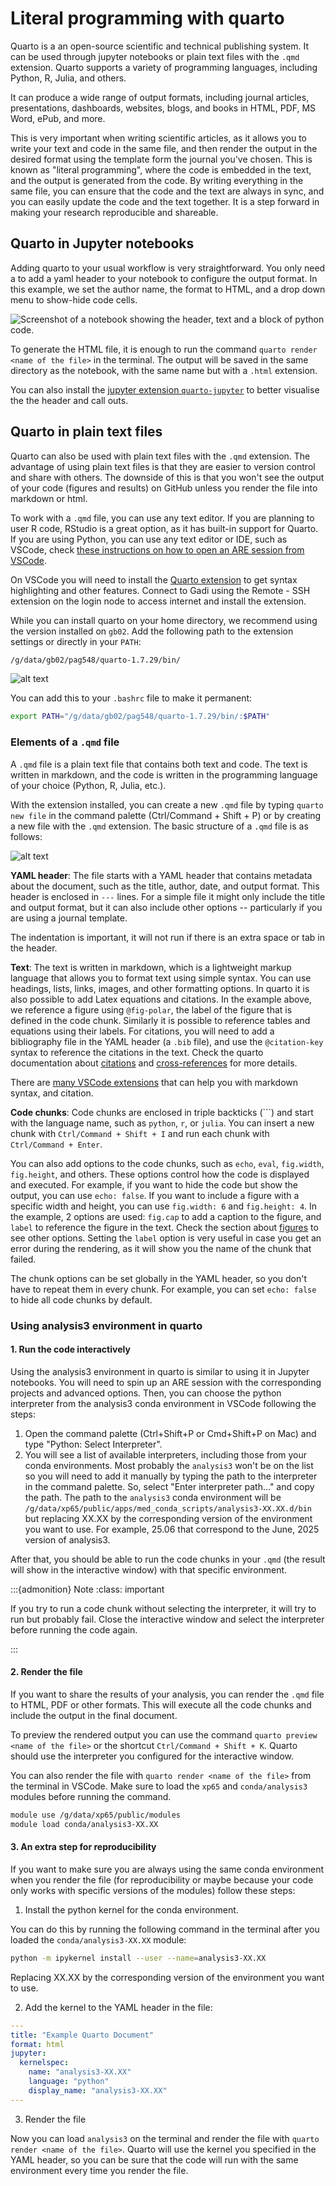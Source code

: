# Literal programming with quarto  

Quarto is a an open-source scientific and technical publishing system. It can be used through jupyter notebooks or plain text files with the `.qmd` extension. Quarto supports a variety of programming languages, including Python, R, Julia, and others.

It can produce a wide range of output formats, including journal articles, presentations, dashboards, websites, blogs, and books in HTML, PDF, MS Word, ePub, and more. 

This is very important when writing scientific articles, as it allows you to write your text and code in the same file, and then render the output in the desired format using the template form the journal you've chosen. This is known as "literal programming", where the code is embedded in the text, and the output is generated from the code. By writing everything in the same file, you can ensure that the code and the text are always in sync, and you can easily update the code and the text together. It is a step forward in making your research reproducible and shareable.

## Quarto in Jupyter notebooks

Adding quarto to your usual workflow is very straightforward. You only need a to add a yaml header to your notebook to configure the output format. In this example, we set the author name, the format to HTML, and a drop down menu to show-hide code cells. 

![Screenshot of a notebook showing the header, text and a block of python code.](images/jupyter-quarto.png)

To generate the HTML file, it is enough to run the command `quarto render <name of the file>` in the terminal. The output will be saved in the same directory as the notebook, with the same name but with a `.html` extension.

You can also install the [jupyter extension `quarto-jupyter`](https://quarto.org/docs/tools/jupyter-lab-extension.html) to better visualise the the header and call outs. 

## Quarto in plain text files

Quarto can also be used with plain text files with the `.qmd` extension. The advantage of using plain text files is that they are easier to version control and share with others. The downside of this is that you won't see the output of your code (figures and results) on GitHub unless you render the file into markdown or html.

To work with a `.qmd` file, you can use any text editor. If you are planning to user R code, RStudio is a great option, as it has built-in support for Quarto. If you are using Python, you can use any text editor or IDE, such as VSCode, check [these instructions on how to open an ARE session from VSCode](/gadi/vscode.md).

On VSCode you will need to install the [Quarto extension](https://marketplace.visualstudio.com/items?itemName=quarto.quarto-vscode) to get syntax highlighting and other features. Connect to Gadi using the Remote - SSH extension on the login node to access internet and install the extension. 

While you can install quarto on your home directory, we recommend using the version installed on `gb02`. Add the following path to the extension settings or directly in your `PATH`:

```bash
/g/data/gb02/pag548/quarto-1.7.29/bin/
```

![alt text](images/quarto-path.png)

You can add this to your `.bashrc` file to make it permanent:

```bash
export PATH="/g/data/gb02/pag548/quarto-1.7.29/bin/:$PATH"
```

### Elements of a `.qmd` file

A `.qmd` file is a plain text file that contains both text and code. The text is written in markdown, and the code is written in the programming language of your choice (Python, R, Julia, etc.).

With the extension installed, you can create a new `.qmd` file by typing `quarto new file`  in the command palette (Ctrl/Command + Shift + P) or by creating a new file with the `.qmd` extension. 
The basic structure of a `.qmd` file is as follows:

![alt text](images/quarto-file.png)

**YAML header**: The file starts with a YAML header that contains metadata about the document, such as the title, author, date, and output format. This header is enclosed in `---` lines. For a simple file it might only include the title and output format, but it can also include other options -- particularly if you are using a journal template.

The indentation is important, it will not run if there is an extra space or tab in the header. 

**Text**: The text is written in markdown, which is a lightweight markup language that allows you to format text using simple syntax. You can use headings, lists, links, images, and other formatting options. In quarto it is also possible to add Latex equations and citations. In the example above, we reference a figure using `@fig-polar`, the label of the figure that is defined in the code chunk. Similarly it is possible to reference tables and equations using their labels. For citations, you will need to add a bibliography file in the YAML header (a `.bib` file), and use the `@citation-key` syntax to reference the citations in the text. Check the quarto documentation about [citations](https://quarto.org/docs/get-started/authoring/vscode.html#citations) and [cross-references](https://quarto.org/docs/get-started/authoring/vscode.html#cross-references) for more details.

There are [many VSCode extensions](https://marketplace.visualstudio.com/search?term=markdown&target=VSCode&category=All%20categories&sortBy=Relevance) that can help you with markdown syntax, and citation. 

**Code chunks**: Code chunks are enclosed in triple backticks (```) and start with the language name, such as `python`, `r`, or `julia`. You can insert a new chunk with `Ctrl/Command + Shift + I` and run each chunk with `Ctrl/Command + Enter`. 

You can also add options to the code chunks, such as `echo`, `eval`, `fig.width`, `fig.height`, and others. These options control how the code is displayed and executed. For example, if you want to hide the code but show the output, you can use `echo: false`. If you want to include a figure with a specific width and height, you can use `fig.width: 6` and `fig.height: 4`. In the example, 2 options are used: `fig.cap` to add a caption to the figure, and `label` to reference the figure in the text. Check the section about [figures](https://quarto.org/docs/get-started/computations/vscode.html#figures) to see other options. Setting the `label` option is very useful in case you get an error during the rendering, as it will show you the name of the chunk that failed.

The chunk options can be set globally in the YAML header, so you don't have to repeat them in every chunk. For example, you can set `echo: false` to hide all code chunks by default.

### Using analysis3 environment in quarto

#### 1. Run the code interactively

Using the analysis3 environment in quarto is similar to using it in Jupyter notebooks. You will need to spin up an ARE session with the corresponding projects and advanced options. Then, you can choose the python interpreter from the analysis3 conda environment in VSCode following the steps:

1. Open the command palette (Ctrl+Shift+P or Cmd+Shift+P on Mac) and type "Python: Select Interpreter".
2. You will see a list of available interpreters, including those from your conda environments. Most probably the `analysis3` won't be on the list so you will need to add it manually by typing the path to the interpreter in the command palette. So, select "Enter interpreter path..." and copy the path. The path to the `analysis3` conda environment will be `/g/data/xp65/public/apps/med_conda_scripts/analysis3-XX.XX.d/bin` but replacing XX.XX by the corresponding version of the environment you want to use. For example, 25.06 that correspond to the June, 2025 version of analysis3.

After that, you should be able to run the code chunks in your `.qmd` (the result will show in the interactive window) with that specific environment.

:::{admonition} Note
:class: important

If you try to run a code chunk without selecting the interpreter, it will try to run but probably fail. Close the interactive window and select the interpreter before running the code again.

:::

#### 2. Render the file

If you want to share the results of your analysis, you can render the `.qmd` file to HTML, PDF or other formats. This will execute all the code chunks and include the output in the final document.

To preview the rendered output you can use the command `quarto preview <name of the file>` or the shortcut `Ctrl/Command + Shift + K`. Quarto should use the interpreter you configured for the interactive window. 

You can also render the file with `quarto render <name of the file>` from the terminal in VSCode. Make sure to load the `xp65` and `conda/analysis3` modules before running the command.

```bash
module use /g/data/xp65/public/modules
module load conda/analysis3-XX.XX
```

#### 3. An extra step for reproducibility

If you want to make sure you are always using the same conda environment when you render the file (for reproducibility or maybe because your code only works with specific versions of the modules) follow these steps:

1. Install the python kernel for the conda environment. 

You can do this by running the following command in the terminal after you loaded the `conda/analysis3-XX.XX` module:

```bash
python -m ipykernel install --user --name=analysis3-XX.XX
```

Replacing XX.XX by the corresponding version of the environment you want to use.

2. Add the kernel to the YAML header in the file:

```yaml
---
title: "Example Quarto Document"
format: html
jupyter: 
  kernelspec:
    name: "analysis3-XX.XX"
    language: "python"
    display_name: "analysis3-XX.XX"
---
```

3. Render the file

Now you can load `analysis3` on the terminal and render the file with `quarto render <name of the file>`. Quarto will use the kernel you specified in the YAML header, so you can be sure that the code will run with the same environment every time you render the file.


